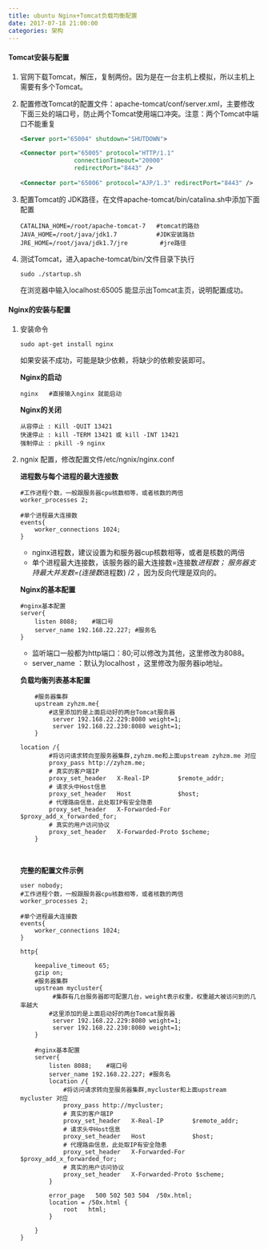 ```yaml
---
title: ubuntu Nginx+Tomcat负载均衡配置
date: 2017-07-18 21:00:00
categories: 架构
---
```




#### Tomcat安装与配置

1. 官网下载Tomcat，解压，复制两份。因为是在一台主机上模拟，所以主机上需要有多个Tomcat。

2. 配置修改Tomcat的配置文件：apache-tomcat/conf/server.xml，主要修改下面三处的端口号，防止两个Tomcat使用端口冲突。注意：两个Tomcat中端口不能重复

   ```xml
   <Server port="65004" shutdown="SHUTDOWN">

   <Connector port="65005" protocol="HTTP/1.1"
                  connectionTimeout="20000"
                  redirectPort="8443" />
                  
   <Connector port="65006" protocol="AJP/1.3" redirectPort="8443" />
   ```

3. 配置Tomcat的 JDK路径，在文件apache-tomcat/bin/catalina.sh中添加下面配置

   ```shell
   CATALINA_HOME=/root/apache-tomcat-7   #tomcat的路劲
   JAVA_HOME=/root/java/jdk1.7           #JDK安装路劲
   JRE_HOME=/root/java/jdk1.7/jre		  #jre路径
   ```

4. 测试Tomcat，进入apache-tomcat/bin/文件目录下执行

   ```shell
   sudo ./startup.sh
   ```

   在浏览器中输入localhost:65005 能显示出Tomcat主页，说明配置成功。

#### Nginx的安装与配置

1. 安装命令

   ```shell
   sudo apt-get install nginx
   ```

   如果安装不成功，可能是缺少依赖，将缺少的依赖安装即可。

   **Nginx的启动**

   ```shell
   nginx   #直接输入nginx 就能启动
   ```

   **Nginx的关闭**

   ```shell
   从容停止 : Kill -QUIT 13421 
   快速停止 : kill -TERM 13421 或 kill -INT 13421 
   强制停止 : pkill -9 nginx
   ```

2. ngnix 配置，修改配置文件/etc/ngnix/nginx.conf

   **进程数与每个进程的最大连接数**

   ```shell
   #工作进程个数，一般跟服务器cpu核数相等，或者核数的两倍
   worker_processes 2;

   #单个进程最大连接数
   events{
       worker_connections 1024; 
   }
   ```

   * nginx进程数，建议设置为和服务器cup核数相等，或者是核数的两倍
   * 单个进程最大连接数，该服务器的最大连接数=连接数*进程数； 服务器支持最大并发数=(连接数*进程数) /2 ，因为反向代理是双向的。

   **Nginx的基本配置**

   ```shell
   #nginx基本配置
   server{
       listen 8088;    #端口号
       server_name 192.168.22.227; #服务名
   }
   ```

   * 监听端口一般都为http端口：80;可以修改为其他，这里修改为8088。
   * server_name ：默认为localhost ，这里修改为服务器ip地址。

   **负载均衡列表基本配置**

   ```shell
       #服务器集群
       upstream zyhzm.me{
           #这里添加的是上面启动好的两台Tomcat服务器
            server 192.168.22.229:8080 weight=1;
            server 192.168.22.230:8080 weight=1;
       }

   location /{
           #将访问请求转向至服务器集群,zyhzm.me和上面upstream zyhzm.me 对应
           proxy_pass http://zyhzm.me;
           # 真实的客户端IP
           proxy_set_header   X-Real-IP        $remote_addr; 
           # 请求头中Host信息
           proxy_set_header   Host             $host; 
           # 代理路由信息，此处取IP有安全隐患
           proxy_set_header   X-Forwarded-For  $proxy_add_x_forwarded_for;
           # 真实的用户访问协议
           proxy_set_header   X-Forwarded-Proto $scheme;
       }
   ```

   ​

   **完整的配置文件示例**

   ```shell
   user nobody;
   #工作进程个数，一般跟服务器cpu核数相等，或者核数的两倍
   worker_processes 2;

   #单个进程最大连接数
   events{
       worker_connections 1024; 
   }

   http{

       keepalive_timeout 65;
       gzip on;
       #服务器集群
       upstream mycluster{
            #集群有几台服务器即可配置几台，weight表示权重，权重越大被访问到的几率越大
           #这里添加的是上面启动好的两台Tomcat服务器
            server 192.168.22.229:8080 weight=1;
            server 192.168.22.230:8080 weight=1;
       }

       #nginx基本配置
       server{
           listen 8088;    #端口号
           server_name 192.168.22.227; #服务名
           location /{
               #将访问请求转向至服务器集群,mycluster和上面upstream mycluster 对应
               proxy_pass http://mycluster;
               # 真实的客户端IP
               proxy_set_header   X-Real-IP        $remote_addr; 
               # 请求头中Host信息
               proxy_set_header   Host             $host; 
               # 代理路由信息，此处取IP有安全隐患
               proxy_set_header   X-Forwarded-For  $proxy_add_x_forwarded_for;
               # 真实的用户访问协议
               proxy_set_header   X-Forwarded-Proto $scheme;
           }

           error_page   500 502 503 504  /50x.html;  
           location = /50x.html {  
               root   html;  
           }  

       }
   }
   ```